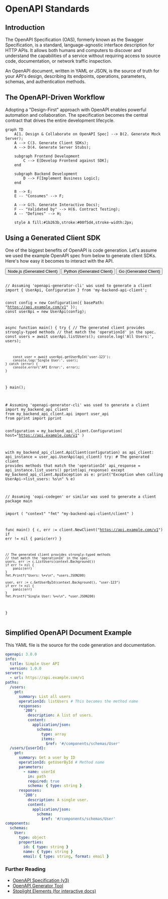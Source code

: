 # OpenAPI Standards

## Introduction

The OpenAPI Specification (OAS), formerly known as the Swagger Specification, is a standard, language-agnostic interface description for HTTP APIs. It allows both humans and computers to discover and understand the capabilities of a service without requiring access to source code, documentation, or network traffic inspection.

An OpenAPI document, written in YAML or JSON, is the source of truth for your API's design, describing its endpoints, operations, parameters, schemas, and authentication methods.

## The OpenAPI-Driven Workflow

Adopting a "Design-First" approach with OpenAPI enables powerful automation and collaboration. The specification becomes the central contract that drives the entire development lifecycle.

```mermaid
graph TD
    A[1. Design & Collaborate on OpenAPI Spec] --> B(2. Generate Mock Server);
    A --> C(3. Generate Client SDKs);
    A --> D(4. Generate Server Stubs);

    subgraph Frontend Development
        C --> E[Develop Frontend against SDK];
    end
    
    subgraph Backend Development
        D --> F[Implement Business Logic];
    end

    B --> E;
    E -- "Consumes" --> F;
    
    A --> G(5. Generate Interactive Docs);
    F -- "Validated by" --> H(6. Contract Testing);
    A -- "Defines" --> H;

    style A fill:#1b263b,stroke:#00f5d4,stroke-width:2px;
```

## Using a Generated Client SDK

One of the biggest benefits of OpenAPI is code generation. Let's assume we used the example OpenAPI spec from below to generate client SDKs. Here's how easy it becomes to interact with the API.

<div class="code-tabs">
  <div class="tab-buttons">
    <button class="tab-button active" data-lang="nodejs">Node.js (Generated Client)</button>
    <button class="tab-button" data-lang="python">Python (Generated Client)</button>
    <button class="tab-button" data-lang="go">Go (Generated Client)</button>
  </div>
  <div class="tab-content active" data-lang="nodejs">
<pre><code class="language-javascript">
// Assuming 'openapi-generator-cli' was used to generate a client
import { UserApi, Configuration } from 'my-backend-api-client';

const config = new Configuration({ basePath: "https://api.example.com/v1" });
const userApi = new UserApi(config);

async function main() {
    try {
        // The generated client provides strongly-typed methods
        // that match the 'operationId' in the spec.
        const users = await userApi.listUsers();
        console.log('All Users:', users);
        
        const user = await userApi.getUserById('user-123');
        console.log('Single User:', user);
    } catch (error) {
        console.error('API Error:', error);
    }
}
main();
</code></pre>
  </div>
  <div class="tab-content" data-lang="python">
<pre><code class="language-python">
# Assuming 'openapi-generator-cli' was used to generate a client
import my_backend_api_client
from my_backend_api_client.api import user_api
from pprint import pprint

configuration = my_backend_api_client.Configuration(
    host="https://api.example.com/v1"
)

with my_backend_api_client.ApiClient(configuration) as api_client:
    api_instance = user_api.UserApi(api_client)
    try:
        # The generated client provides methods that match the 'operationId'
        api_response = api_instance.list_users()
        pprint(api_response)
    except my_backend_api_client.ApiException as e:
        print("Exception when calling UserApi->list_users: %s\n" % e)
</code></pre>
  </div>
  <div class="tab-content" data-lang="go">
<pre><code class="language-go">
// Assuming 'oapi-codegen' or similar was used to generate a client
package main

import (
	"context"
	"fmt"
	"my-backend-api-client/client"
)

func main() {
	c, err := client.NewClient("https://api.example.com/v1")
	if err != nil {
		panic(err)
	}

	// The generated client provides strongly-typed methods
	// that match the 'operationId' in the spec.
	users, err := c.ListUsers(context.Background())
	if err != nil {
		panic(err)
	}
	fmt.Printf("Users: %+v\n", *users.JSON200)

	user, err := c.GetUserById(context.Background(), "user-123")
	if err != nil {
		panic(err)
	}
	fmt.Printf("Single User: %+v\n", *user.JSON200)
}
</code></pre>
  </div>
</div>

## Simplified OpenAPI Document Example
This YAML file is the source for the code generation and documentation.
```yaml
openapi: 3.0.0
info:
  title: Simple User API
  version: 1.0.0
servers:
  - url: https://api.example.com/v1
paths:
  /users:
    get:
      summary: List all users
      operationId: listUsers # This becomes the method name
      responses:
        '200':
          description: A list of users.
          content:
            application/json:
              schema:
                type: array
                items:
                  $ref: '#/components/schemas/User'
  /users/{userId}:
    get:
      summary: Get a user by ID
      operationId: getUserById # Method name
      parameters:
        - name: userId
          in: path
          required: true
          schema: { type: string }
      responses:
        '200':
          description: A single user.
          content:
            application/json:
              schema:
                $ref: '#/components/schemas/User'
components:
  schemas:
    User:
      type: object
      properties:
        id: { type: string }
        name: { type: string }
        email: { type: string, format: email }
```

<div class="further-reading">
<h3>Further Reading</h3>
<ul>
  <li><a href="https://swagger.io/specification/" target="_blank" rel="noopener noreferrer">OpenAPI Specification (v3)</a></li>
  <li><a href="https://openapi-generator.tech/" target="_blank" rel="noopener noreferrer">OpenAPI Generator Tool</a></li>
  <li><a href="https://stoplight.io/open-source/elements" target="_blank" rel="noopener noreferrer">Stoplight Elements (for interactive docs)</a></li>
</ul>
</div>